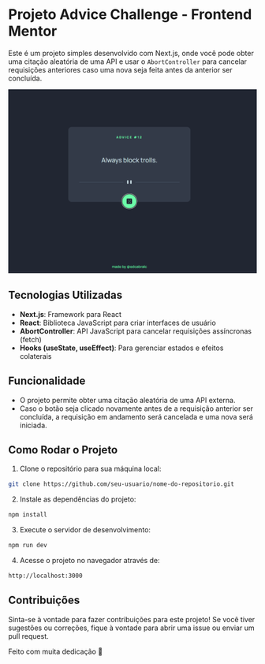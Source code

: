 # Projeto Advice Challenge - Frontend Mentor

Este é um projeto simples desenvolvido com Next.js, onde você pode obter uma citação aleatória de uma API e usar o `AbortController` para cancelar requisições anteriores caso uma nova seja feita antes da anterior ser concluída.

![Print do Projeto](./screenshot.png)

## Tecnologias Utilizadas

- **Next.js**: Framework para React
- **React**: Biblioteca JavaScript para criar interfaces de usuário
- **AbortController**: API JavaScript para cancelar requisições assíncronas (fetch)
- **Hooks (useState, useEffect)**: Para gerenciar estados e efeitos colaterais

## Funcionalidade

- O projeto permite obter uma citação aleatória de uma API externa.
- Caso o botão seja clicado novamente antes de a requisição anterior ser concluída, a requisição em andamento será cancelada e uma nova será iniciada.

## Como Rodar o Projeto

1. Clone o repositório para sua máquina local:

```bash
git clone https://github.com/seu-usuario/nome-do-repositorio.git
```

2. Instale as dependências do projeto:

```bash
npm install
```

3. Execute o servidor de desenvolvimento:

```bash
npm run dev
```

4. Acesse o projeto no navegador através de:

```bash
http://localhost:3000
```

## Contribuições

Sinta-se à vontade para fazer contribuições para este projeto! Se você tiver sugestões ou correções, fique à vontade para abrir uma issue ou enviar um pull request.

Feito com muita dedicação 🚀
